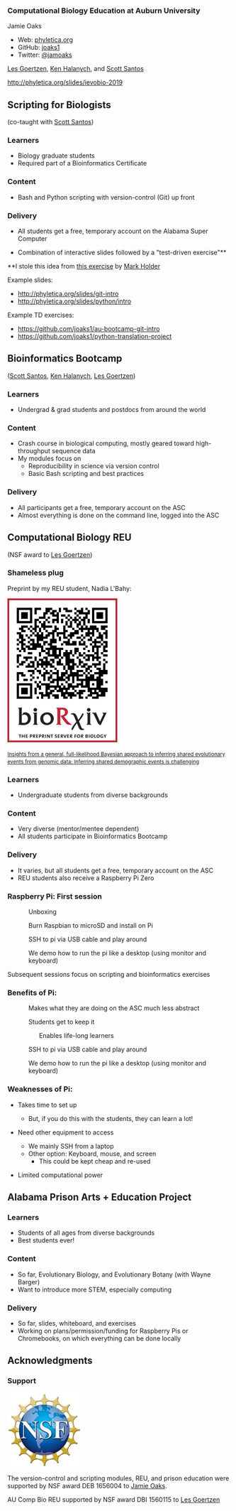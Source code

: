 ### Computational Biology Education at Auburn University

Jamie Oaks
-   Web: [phyletica.org](http://phyletica.org)
-   GitHub: [joaks1](https://github.com/joaks1)
-   Twitter: [@jamoaks](https://twitter.com/jamoaks)

[Les Goertzen](http://www.auburn.edu/academic/cosam/faculty/biology/goertzen/),
[Ken Halanych](http://metazoan.auburn.edu/halanych/lab/),
and
[Scott Santos](http://webhome.auburn.edu/~santosr/)

<http://phyletica.org/slides/ievobio-2019>



## Scripting for Biologists
(co-taught with [Scott Santos](http://webhome.auburn.edu/~santosr/))


### Learners
-   Biology graduate students
-   Required part of a Bioinformatics Certificate


### Content
-   Bash and Python scripting with version-control (Git) up front


### Delivery
-   All students get a free, temporary account on the Alabama Super Computer

-   Combination of interactive slides followed by a "test-driven exercise"\*\*

\*\*I stole this idea from
[this exercise](https://github.com/mtholder/swc-tree-support-ex)
by
[Mark Holder](http://phylo.bio.ku.edu/content/mark-t-holder)


Example slides:
-   <http://phyletica.org/slides/git-intro>
-   <http://phyletica.org/slides/python/intro>

Example TD exercises:
-   <https://github.com/joaks1/au-bootcamp-git-intro>
-   <https://github.com/joaks1/python-translation-project>



## Bioinformatics Bootcamp
([Scott Santos](http://webhome.auburn.edu/~santosr/),
[Ken Halanych](http://metazoan.auburn.edu/halanych/lab/),
[Les Goertzen](http://www.auburn.edu/academic/cosam/faculty/biology/goertzen/))


### Learners
-   Undergrad & grad students and postdocs from around the world


### Content
-   Crash course in biological computing, mostly geared toward high-throughput
    sequence data
-   My modules focus on
    -   Reproducibility in science via version control
    -   Basic Bash scripting and best practices


### Delivery
-   All participants get a free, temporary account on the ASC
-   Almost everything is done on the command line, logged into the ASC



## Computational Biology REU
(NSF award to
[Les Goertzen](http://www.auburn.edu/academic/cosam/faculty/biology/goertzen/))


### Shameless plug

Preprint by my REU student, Nadia L'Bahy:

<a href="https://www.biorxiv.org/content/10.1101/679878v1"><img src="../images/codemog-qr-code.png" alt="QR Code" style="border:0px;max-height: 500px;" /></a>

<a href="https://www.biorxiv.org/content/10.1101/679878v1">
<small>Insights from a general, full-likelihood Bayesian approach to inferring shared
evolutionary events from genomic data: Inferring shared demographic events is
challenging</small>
</a>


### Learners
-   Undergraduate students from diverse backgrounds


### Content
-   Very diverse (mentor/mentee dependent)
-   All students participate in Bioinformatics Bootcamp


### Delivery
-   It varies, but all students get a free, temporary account on the ASC
-   REU students also receive a Raspberry Pi Zero


### Raspberry Pi: First session

<ul>
	<ul class="fragment fade-up">
        Unboxing
    </ul>
	<ul class="fragment fade-up">
        Burn Raspbian to microSD and install on Pi
    </ul>
	<ul class="fragment fade-up">
        SSH to pi via USB cable and play around
    </ul>
	<ul class="fragment fade-up">
        We demo how to run the pi like a desktop (using monitor and keyboard)
    </ul>
</ul>

<p class="fragment fade-up">
    Subsequent sessions focus on scripting and bioinformatics exercises
</p>


### Benefits of Pi:

<ul>
	<ul class="fragment fade-up">
        Makes what they are doing on the ASC much less abstract
    </ul>
	<ul class="fragment fade-up">
        Students get to keep it
	    <ul class="fragment fade-up">
            Enables life-long learners
        </ul>
    </ul>
	<ul class="fragment fade-up">
        SSH to pi via USB cable and play around
    </ul>
	<ul class="fragment fade-up">
        We demo how to run the pi like a desktop (using monitor and keyboard)
    </ul>
</ul>


### Weaknesses of Pi:

-   Takes time to set up   
    -   But, if you do this with the students, they can learn a lot!

-   Need other equipment to access
    -   We mainly SSH from a laptop
    -   Other option: Keyboard, mouse, and screen
        -   This could be kept cheap and re-used

-   Limited computational power



## Alabama Prison Arts + Education Project


### Learners
-   Students of all ages from diverse backgrounds
-   Best students ever!


### Content
-   So far, Evolutionary Biology, and Evolutionary Botany (with Wayne Barger)
-   Want to introduce more STEM, especially computing


### Delivery
-   So far, slides, whiteboard, and exercises
-   Working on plans/permission/funding for Raspberry Pis or Chromebooks, on
    which everything can be done locally



## Acknowledgments


### Support

<a href="https://nsf.gov/"><img src="../images/nsf.jpg" alt="NSF" style="border:0px;max-height: 500px;" /></a>

The version-control and scripting modules, REU, and prison education were
supported by NSF award DEB 1656004 to [Jamie Oaks](http://phyletica.org).

AU Comp Bio REU supported by NSF award DBI 1560115 to [Les Goertzen](http://www.auburn.edu/academic/cosam/faculty/biology/goertzen/)
